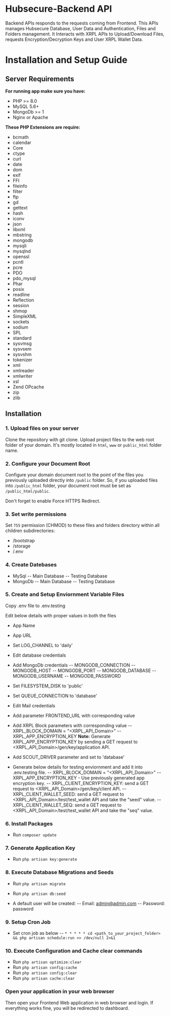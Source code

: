 # Hubsecure-Backend API
Backend APIs responds to the requests coming from Frontend. This APIs manages Hubsecure Database, User Data and Authentication, Files and Folders
management. It Interacts with XRPL APIs to Upload/Download Files, requests Encryption/Decryption Keys and User XRPL Wallet Data.

# Installation and Setup Guide
## Server Requirements

**For running app make sure you have:**

- PHP >= 8.0
- MySQL 5.6+
- MongoDb >= 1
- Nginx or Apache

**These PHP Extensions are require:**

- bcmath
- calendar
- Core
- ctype
- curl
- date
- dom
- exif
- FFI
- fileinfo
- filter
- ftp
- gd
- gettext
- hash
- iconv
- json
- libxml
- mbstring
- mongodb
- mysqli
- mysqlnd
- openssl
- pcntl
- pcre
- PDO
- pdo_mysql
- Phar
- posix
- readline
- Reflection
- session
- shmop
- SimpleXML
- sockets
- sodium
- SPL
- standard
- sysvmsg
- sysvsem
- sysvshm
- tokenizer
- xml
- xmlreader
- xmlwriter
- xsl
- Zend OPcache
- zip
- zlib

## Installation

### 1. Upload files on your server
Clone the repository with git clone.
Upload project files to the web root folder of your domain. It's mostly located in `html`, `www` or `public_html` folder name.

### 2. Configure your Document Root
Configure your domain document root to the point of the files you previously uploaded directly into `/public` folder. So, if you uploaded files into `/public_html` folder, your document root must be set as `/public_html/public`.

Don't forget to enable Force HTTPS Redirect.

### 3. Set write permissions
Set `755` permission (CHMOD) to these files and folders directory within all children subdirectories:

- /bootstrap
- /storage
- /.env

### 4. Create Datebases
- MySql
-- Main Database
-- Testing Database
- MongoDb
-- Main Database
-- Testing Database

### 5. Create and Setup Enviornment Variable Files
Copy .env file to .env.testing

Edit below details with proper values in both the files
- App Name
- App URL
- Set LOG_CHANNEL to 'daily'
- Edit database credentials
- Add MongoDb credentials 
-- MONGODB_CONNECTION
-- MONGODB_HOST
-- MONGODB_PORT
-- MONGODB_DATABASE
-- MONGODB_USERNAME
-- MONGODB_PASSWORD
- Set FILESYSTEM_DISK to 'public'
- Set QUEUE_CONNECTION to 'database'
- Edit Mail credentials
- Add parameter FRONTEND_URL with corresponding value
- Add XRPL Block parameters with corresponding value
-- XRPL_BLOCK_DOMAIN = "<XRPL_API_Domain>"
-- XRPL_APP_ENCRYPTION_KEY
**Note:** Generate XRPL_APP_ENCRYPTION_KEY by sending a GET request to <XRPL_API_Domain>/gen/key/application API.
- Add SCOUT_DRIVER parameter and set to 'database'

- Generate below details for testing enviornment and add it into .env.testing file.
-- XRPL_BLOCK_DOMAIN = "<XRPL_API_Domain>"
-- XRPL_APP_ENCRYPTION_KEY - Use previously generated app encryption key.
-- XRPL_CLIENT_ENCRYPTION_KEY: send a GET request to <XRPL_API_Domain>/gen/key/client API.
-- XRPL_CLIENT_WALLET_SEED: send a GET request to <XRPL_API_Domain>/test/test_wallet API and take the "seed" value.
-- XRPL_CLIENT_WALLET_SEQ: send a GET request to <XRPL_API_Domain>/test/test_wallet API and take the "seq" value.

### 6. Install Packages
- Run `composer update`

### 7. Generate Application Key
- Run `php artisan key:generate`

### 8. Execute Database Migrations and Seeds
- Run `php artisan migrate`
- Run `php artisan db:seed`

- A default user will be created: 
-- Email: admin@admin.com
-- Password: password

### 9. Setup Cron Job
- Set cron job as below
-- `* * * * * cd <path_to_your_project_folder> && php artisan schedule:run >> /dev/null 2>&1`

### 10. Execute Configuration and Cache clear commands
- Run `php artisan optimize:clear`
- Run `php artisan config:cache`
- Run `php artisan config:clear`
- Run `php artisan cache:clear`

### Open your application in your web browser
Then open your Frontend Web application in web browser and login. If everything works fine, you will be redirected to dashboard.
